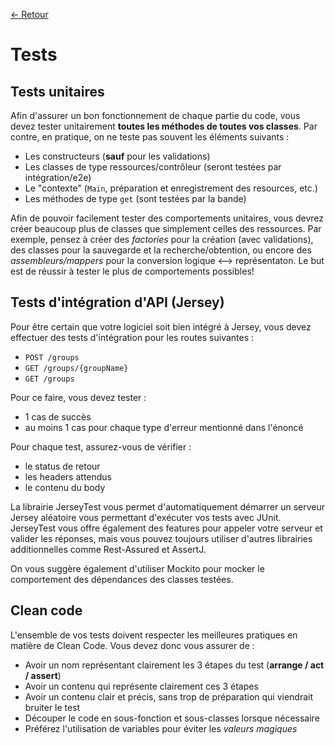 [← Retour](../README.md)

# Tests

## Tests unitaires

Afin d'assurer un bon fonctionnement de chaque partie du code, vous devez tester 
unitairement **toutes les méthodes de toutes vos classes**. Par contre, en pratique, 
on ne teste pas souvent les éléments suivants :

- Les constructeurs (**sauf** pour les validations)
- Les classes de type ressources/contrôleur  (seront testées par intégration/e2e)
- Le "contexte" (`Main`, préparation et enregistrement des resources, etc.)
- Les méthodes de type `get` (sont testées par la bande)

Afin de pouvoir facilement tester des comportements unitaires, vous devrez créer beaucoup 
plus de classes que simplement celles des ressources. Par exemple, pensez à créer des 
*factories* pour la création (avec validations), des classes pour la sauvegarde et la 
recherche/obtention, ou encore des *assembleurs/mappers* pour la conversion logique 
<--> représentaton. Le but est de réussir à tester le plus de comportements possibles!

## Tests d'intégration d'API (Jersey)

Pour être certain que votre logiciel soit bien intégré à Jersey, vous devez effectuer 
des tests d'intégration pour les routes suivantes :

- `POST /groups`
- `GET /groups/{groupName}`
- `GET /groups`

Pour ce faire, vous devez tester :

- 1 cas de succès
- au moins 1 cas pour chaque type d'erreur mentionné dans l'énoncé

Pour chaque test, assurez-vous de vérifier :

- le status de retour
- les headers attendus
- le contenu du body

La librairie JerseyTest vous permet d'automatiquement démarrer un serveur Jersey 
aléatoire vous permettant d'exécuter vos tests avec JUnit. JerseyTest vous offre 
également des features pour appeler votre serveur et valider les réponses, mais vous 
pouvez toujours utiliser d'autres librairies additionnelles comme Rest-Assured et AssertJ.

On vous suggère également d'utiliser Mockito pour mocker le comportement des dépendances 
des classes testées.

## Clean code

L'ensemble de vos tests doivent respecter les meilleures pratiques en matière de Clean 
Code. Vous devez donc vous assurer de :

- Avoir un nom représentant clairement les 3 étapes du test (**arrange / act / assert**)
- Avoir un contenu qui représente clairement ces 3 étapes
- Avoir un contenu clair et précis, sans trop de préparation qui viendrait bruiter le test
- Découper le code en sous-fonction et sous-classes lorsque nécessaire
- Préférez l'utilisation de variables pour éviter les *valeurs magiques*
